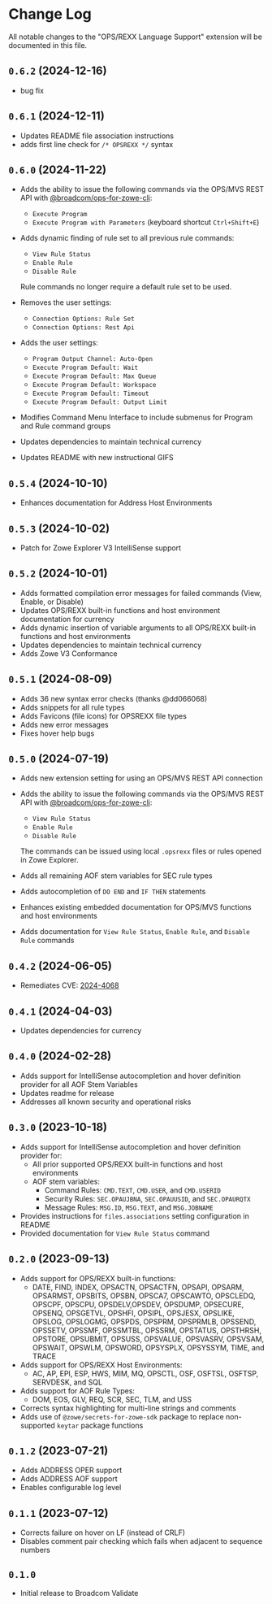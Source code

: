 # Change Log

All notable changes to the "OPS/REXX Language Support" extension will be documented in this file.

## `0.6.2` (2024-12-16)

- bug fix

## `0.6.1` (2024-12-11)

- Updates README file association instructions
- adds first line check for `/* OPSREXX */` syntax

## `0.6.0` (2024-11-22)

- Adds the ability to issue the following commands via the OPS/MVS REST API with [@broadcom/ops-for-zowe-cli](https://www.npmjs.com/package/@broadcom/ops-for-zowe-cli):
    - `Execute Program`
    - `Execute Program with Parameters` (keyboard shortcut `Ctrl+Shift+E`)
- Adds dynamic finding of rule set to all previous rule commands:
    - `View Rule Status`
    - `Enable Rule`
    - `Disable Rule`
    
    Rule commands no longer require a default rule set to be used.
- Removes the user settings:
    - `Connection Options: Rule Set`
    - `Connection Options: Rest Api`
- Adds the user settings:
    - `Program Output Channel: Auto-Open`
    - `Execute Program Default: Wait`
    - `Execute Program Default: Max Queue`
    - `Execute Program Default: Workspace`
    - `Execute Program Default: Timeout`
    - `Execute Program Default: Output Limit`
- Modifies Command Menu Interface to include submenus for Program and Rule command groups
- Updates dependencies to maintain technical currency
- Updates README with new instructional GIFS 

## `0.5.4` (2024-10-10)

- Enhances documentation for Address Host Environments

## `0.5.3` (2024-10-02)

- Patch for Zowe Explorer V3 IntelliSense support

## `0.5.2` (2024-10-01)

- Adds formatted compilation error messages for failed commands (View, Enable, or Disable)
- Updates OPS/REXX built-in functions and host environment documentation for currency
- Adds dynamic insertion of variable arguments to all OPS/REXX built-in functions and host environments
- Updates dependencies to maintain technical currency
- Adds Zowe V3 Conformance

## `0.5.1` (2024-08-09)

- Adds 36 new syntax error checks (thanks @dd066068)
- Adds snippets for all rule types
- Adds Favicons (file icons) for OPSREXX file types
- Adds new error messages
- Fixes hover help bugs

## `0.5.0` (2024-07-19)

- Adds new extension setting for using an OPS/MVS REST API connection

- Adds the ability to issue the following commands via the OPS/MVS REST API with [@broadcom/ops-for-zowe-cli](https://www.npmjs.com/package/@broadcom/ops-for-zowe-cli):
    - `View Rule Status`
    - `Enable Rule`
    - `Disable Rule`
    
   The commands can be issued using local `.opsrexx` files or rules opened in Zowe Explorer.
   
- Adds all remaining AOF stem variables for SEC rule types

- Adds autocompletion of `DO END` and `IF THEN` statements

- Enhances existing embedded documentation for OPS/MVS functions and host environments

- Adds documentation for `View Rule Status`, `Enable Rule`, and `Disable Rule` commands

## `0.4.2` (2024-06-05)

- Remediates CVE: [2024-4068](https://nvd.nist.gov/vuln/detail/CVE-2024-4068)

## `0.4.1` (2024-04-03)

- Updates dependencies for currency

## `0.4.0` (2024-02-28)

- Adds support for IntelliSense autocompletion and hover definition provider for all AOF Stem Variables
- Updates readme for release
- Addresses all known security and operational risks


## `0.3.0` (2023-10-18)

- Adds support for IntelliSense autocompletion and hover definition provider for:
  - All prior supported OPS/REXX built-in functions and host environments
  - AOF stem variables:
    - Command Rules: `CMD.TEXT`, `CMD.USER`, and `CMD.USERID`
    - Security Rules: `SEC.OPAUJBNA`, `SEC.OPAUUSID`, and `SEC.OPAURQTX`
    - Message Rules: `MSG.ID`, `MSG.TEXT`, and `MSG.JOBNAME`
- Provides instructions for `files.associations` setting configuration in README
- Provided documentation for `View Rule Status` command


## `0.2.0` (2023-09-13)

- Adds support for OPS/REXX built-in functions:
  - DATE, FIND, INDEX, OPSACTN, OPSACTFN, OPSAPI, OPSARM, OPSARMST, OPSBITS, OPSBN, OPSCA7, OPSCAWTO, OPSCLEDQ, OPSCPF, OPSCPU, OPSDELV,OPSDEV, OPSDUMP, OPSECURE, OPSENQ, OPSGETVL, OPSHFI, OPSIPL, OPSJESX, OPSLIKE, OPSLOG, OPSLOGMG, OPSPDS, OPSPRM, OPSPRMLB, OPSSEND, OPSSETV, OPSSMF, OPSSMTBL, OPSSRM, OPSTATUS, OPSTHRSH, OPSTORE, OPSUBMIT, OPSUSS, OPSVALUE, OPSVASRV, OPSVSAM, OPSWAIT, OPSWLM, OPSWORD, OPSYSPLX, OPSYSSYM, TIME, and TRACE
- Adds support for OPS/REXX Host Environments:
  - AC, AP, EPI, ESP, HWS, MIM, MQ, OPSCTL, OSF, OSFTSL, OSFTSP, SERVDESK, and SQL
- Adds support for AOF Rule Types: 
  - DOM, EOS, GLV, REQ, SCR, SEC, TLM, and USS
- Corrects syntax highlighting for multi-line strings and comments
- Adds use of `@zowe/secrets-for-zowe-sdk` package to replace non-supported `keytar` package functions

## `0.1.2` (2023-07-21)

- Adds ADDRESS OPER support
- Adds ADDRESS AOF support
- Enables configurable log level

## `0.1.1` (2023-07-12)

- Corrects failure on hover on LF (instead of CRLF)
- Disables comment pair checking which fails when adjacent to sequence numbers

## `0.1.0`

- Initial release to Broadcom Validate
